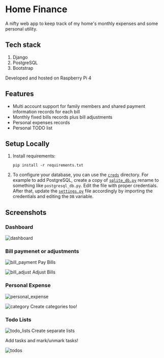 # Home Finance

A nifty web app to keep track of my home's monthly expenses and some personal utility.

## Tech stack

1. Django
2. PostgreSQL
3. Bootstrap

Developed and hosted on Raspberry Pi 4

## Features

* Multi account support for family members and shared payment information records for each bill
* Monthly fixed bills records plus bill adjustments
* Personal expenses records
* Personal TODO list

## Setup Locally

1. Install requirements:
   
   ```shell
   pip install -r requirements.txt
   ```
2. To configure your database, you can use the [`creds`](./creds) directory. For example to add PostgreSQL, create a copy of [`sqlite_db.py`](./creds/sqlite_db.py) rename to something like `postgresql_db.py`. Edit the file with proper credentials. After that, update the [`settings.py`](./home_fin/settings.py) file accordingly by importing the credentials and editing the `DB` variable.

## Screenshots

### Dashboard

![dashboard](./readme_statics/dashboard.jpg)


### Bill paymenet or adjustments


![bill_payment](./readme_statics/payment_page.jpg)
Pay Bills


![bill_adjust](./readme_statics/bill_adjust_page.jpg)
Adjust Bills

### Personal Expense

![personal_expense](./readme_statics/personal_expense_page.jpg)


![category](./readme_statics/add_catagory.jpg)
Create categories too!

### Todo Lists

![todo_lists](./readme_statics/todo_lists.jpg)
Create separate lists

Add tasks and mark/unmark tasks!

![todos](./readme_statics/todos.jpg)

